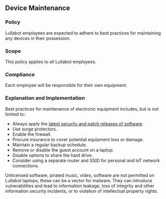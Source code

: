 ## Device Maintenance

### Policy
Lullabot employees are expected to adhere to best practices for maintaining any devices in their possession. 

### Scope
This policy applies to all Lullabot employees.

### Compliance
Each employee will be responsible for their own equipment.

### Explanation and Implementation

Best practices for maintenance of electronic equipment includes, but is not limited to:

- Always apply the [latest security and patch releases of software](/physical/malware.html).
- Use surge protectors.
- Enable the firewall.
- Procure insurance to cover potential equipment loss or damage.
- Maintain a regular backup schedule.
- Remove or disable the guest account on a laptop.
- Disable options to share the hard drive.
- Consider using a separate router and SSID for personal and IoT network connections.

Unlicensed software, pirated music, video, software are not permitted on Lullabot laptops, these can be a vector for malware. They can introduce vulnerabilities and lead to information leakage, loss of integrity and other information security incidents, or to violation of intellectual property rights.
